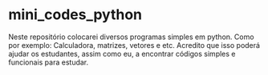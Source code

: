 # mini_codes_python

Neste repositório colocarei diversos programas simples em python. Como por exemplo: Calculadora, matrizes, vetores e etc. 
Acredito que isso poderá ajudar os estudantes, assim como eu, a encontrar códigos simples e funcionais para estudar. 


